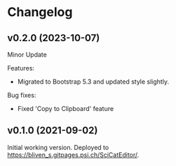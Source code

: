 # Changelog

## v0.2.0 (2023-10-07)

Minor Update

Features:
- Migrated to Bootstrap 5.3 and updated style slightly.

Bug fixes:
- Fixed 'Copy to Clipboard' feature

## v0.1.0 (2021-09-02)

Initial working version. Deployed to https://bliven_s.gitpages.psi.ch/SciCatEditor/.